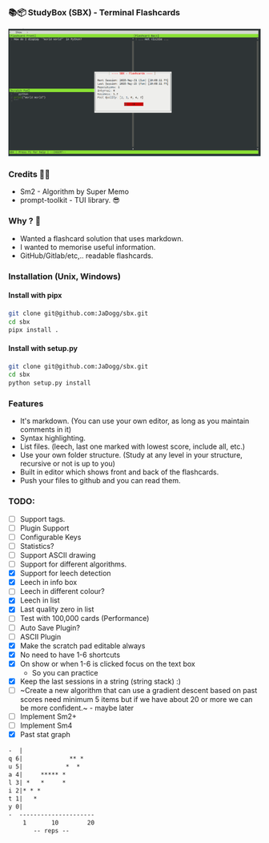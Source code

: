 ### 📚📦 StudyBox (SBX) - Terminal Flashcards

![screenshot](https://github.com/JaDogg/sbx/blob/master/images/screenshot1.png?raw=true "Screenshot")

### Credits 🙇‍♂️
* Sm2 - Algorithm by Super Memo
* prompt-toolkit - TUI library. 😎

### Why ? 🤔
* Wanted a flashcard solution that uses markdown.
* I wanted to memorise useful information.
* GitHub/Gitlab/etc,.. readable flashcards.

### Installation (Unix, Windows)

#### Install with pipx
```bash
git clone git@github.com:JaDogg/sbx.git
cd sbx
pipx install .
```

#### Install with setup.py
```bash
git clone git@github.com:JaDogg/sbx.git
cd sbx
python setup.py install
```

### Features
* It's markdown. (You can use your own editor, as long as you maintain comments in it)
* Syntax highlighting.
* List files. (leech, last one marked with lowest score, include all, etc.)
* Use your own folder structure. (Study at any level in your structure, recursive or not is up to you)
* Built in editor which shows front and back of the flashcards.
* Push your files to github and you can read them.

### TODO:
* [ ] Support tags.
* [ ] Plugin Support
* [ ] Configurable Keys
* [ ] Statistics?
* [ ] Support ASCII drawing
* [ ] Support for different algorithms.
* [x] Support for leech detection
* [x] Leech in info box
* [ ] Leech in different colour? 
* [x] Leech in list
* [x] Last quality zero in list
* [ ] Test with 100,000 cards (Performance)
* [ ] Auto Save Plugin?
* [ ] ASCII Plugin
* [x] Make the scratch pad editable always
* [x] No need to have 1-6 shortcuts
* [x] On show or when 1-6 is clicked focus on the text box
	* So you can practice
* [x] Keep the last sessions in a string (string stack) :)
* [ ] ~Create a new algorithm that can use a gradient descent based on past scores need minimum 5 items but if we have about 20 or more we can be more confident.~ - maybe later 
* [ ] Implement Sm2+ 
* [ ] Implement Sm4
* [x] Past stat graph 
```
-  |
q 6|             ** *
u 5|            *  * 
a 4|     ***** * 
l 3| *   *     *
i 2|* * *
t 1|   *
y 0|
-  ---------------------
    1       10        20
       -- reps --
```
